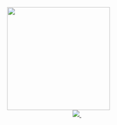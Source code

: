 <div id="header" align="right">
  <img src="https://user-images.githubusercontent.com/56035644/206558804-392f3495-41f6-4fd6-ba79-2ce97ef1d93b.png" width="240px">
</div>

  
<div id="header" align="right">
  <a href="https://www.linkedin.com/in/gabriel-viterbo/" target="_blank" >
    <img src="https://img.shields.io/badge/LinkedIn-blue?logo=linkedin&logoColor=white">
  </a>
  &ensp;&ensp;&ensp;&ensp;&ensp;&ensp;&ensp;&ensp;&ensp;&nbsp;
</div>
